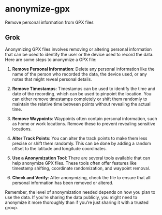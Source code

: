 # anonymize-gpx

Remove personal information from GPX files

## Grok

Anonymizing GPX files involves removing or altering personal information that can be used to identify the user or the device used to record the data. Here are some steps to anonymize a GPX file:

1. **Remove Personal Information**: Delete any personal information like the name of the person who recorded the data, the device used, or any notes that might reveal personal details.

2. **Remove Timestamps**: Timestamps can be used to identify the time and date of the recording, which can be used to pinpoint the location. You can either remove timestamps completely or shift them randomly to maintain the relative time between points without revealing the actual time.

3. **Remove Waypoints**: Waypoints often contain personal information, such as home or work locations. Remove these to prevent revealing sensitive locations.

4. **Alter Track Points**: You can alter the track points to make them less precise or shift them randomly. This can be done by adding a random offset to the latitude and longitude coordinates.

5. **Use a Anonymization Tool**: There are several tools available that can help anonymize GPX files. These tools often offer features like timestamp shifting, coordinate randomization, and waypoint removal.

6. **Check and Verify**: After anonymizing, check the file to ensure that all personal information has been removed or altered.

Remember, the level of anonymization needed depends on how you plan to use the data. If you're sharing the data publicly, you might need to anonymize it more thoroughly than if you're just sharing it with a trusted group.